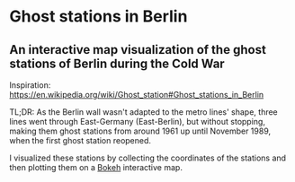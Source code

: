 # Ghost stations in Berlin
## An interactive map visualization of the ghost stations of Berlin during the Cold War

Inspiration: https://en.wikipedia.org/wiki/Ghost_station#Ghost_stations_in_Berlin

TL;DR: As the Berlin wall wasn't adapted to the metro lines' shape, three lines went through East-Germany (East-Berlin), but without stopping, 
making them ghost stations from around 1961 up until November 1989, when the first ghost station reopened.

I visualized these stations by collecting the coordinates of the stations and then plotting them on a [Bokeh](https://bokeh.org/) interactive map.
